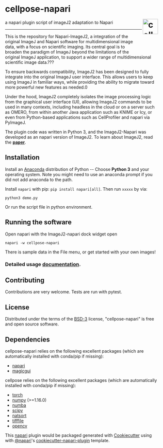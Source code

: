 # cellpose-napari <img src="docs/_static/favicon.ico" width="50" title="cellpose" alt="cellpose" align="right" vspace = "50">


a napari plugin script of imageJ2 adaptation to Napari

----------------------------------

This is the repository for Napari-ImageJ2, a integration of the original ImageJ and Napari software for multidimensional image data, with a focus on scientific imaging. Its central goal is to broaden the paradigm of ImageJ beyond the limitations of the original ImageJ application, to support a wider range of multidimensional scientific image data.???

To ensure backwards compatibility, ImageJ2 has been designed to fully integrate into the original ImageJ user interface. This allows users to keep using ImageJ in familiar ways, while providing the ability to migrate toward more powerful new features as needed.0

Under the hood, ImageJ2 completely isolates the image processing logic from the graphical user interface (UI), allowing ImageJ2 commands to be used in many contexts, including headless in the cloud or on a server such as OMERO, from within another Java application such as KNIME or Icy, or even from Python-based applications such as CellProfiler and napari via PyImageJ.


The plugin code was written in Python 3, and the ImageJ2-Napari was developed as an napari version of ImageJ2. To learn about ImageJ2, read the [**paper**](https://www.biorxiv.org/content/10.1101/2021.06.23.449674v1).


## Installation

Install an [Anaconda](https://www.anaconda.com/download/) distribution of Python -- Choose **Python 3** and your operating system. Note you might need to use an anaconda prompt if you did not add anaconda to the path.

Install `napari` with pip: `pip install napari[all]`. Then run `xxxxx` by via:

    python3 deme.py
    
 Or run the script file in python environment.

<!-- If install fails in your base environment, create a new environment:
1. Download the [`environment.yml`](https://github.com/MouseLand/cellpose-napari/blob/master/environment.yml?raw=true) file from the repository. You can do this by cloning the repository, or copy-pasting the text from the file into a text document on your local computer.
2. Open an anaconda prompt / command prompt with `conda` for **python 3** in the path
3. Change directories to where the `environment.yml` is and run `conda env create -f environment.yml`
4. To activate this new environment, run `conda activate cellpose-napari`
5. You should see `(cellpose-napari)` on the left side of the terminal line. 

If you have **issues** with pcellpose installation, see the [cellpose docs](https://cellpose.readthedocs.io/en/latest/installation.html) for more details, and then if the suggestions fail, open an issue. -->
<!-- 
### Upgrading software

You can upgrade the plugin with
~~~
pip install cellpose-napari --upgrade
~~~

and you can upgrade cellpose with
~~~
pip install cellpose --upgrade
~~~

### GPU version (CUDA) on Windows or Linux

If you plan on running many images, you may want to install a GPU version of *torch* (if it isn't already installed).

Before installing the GPU version, remove the CPU version:
~~~
pip uninstall torch
~~~

Follow the instructions [here](https://pytorch.org/get-started/locally/) to determine what version to install. The Anaconda install is recommended along with CUDA version 10.2. For instance this command will install the 10.2 version on Linux and Windows (note the `torchvision` and `torchaudio` commands are removed because cellpose doesn't require them):

~~~
conda install pytorch cudatoolkit=10.2 -c pytorch
~~~~

When upgrading GPU Cellpose in the future, you will want to ignore dependencies (to ensure that the pip version of torch does not install):
~~~
pip install --no-deps cellpose --upgrade
~~~

### Installation of github version -->
<!-- 
Follow steps from above to install the dependencies. In the github repository, run `pip install -e .` and the github version will be installed. If you want to go back to the pip version of cellpose-napari, then say `pip install cellpose-napari`. -->


## Running the software


Open napari with the ImageJ2-napari dock widget open
```
napari -w cellpose-napari
```

There is sample data in the File menu, or get started with your own images!

### Detailed usage [documentation](https://cellpose-napari.readthedocs.io/).

## Contributing

Contributions are very welcome. Tests are run with pytest.

## License

Distributed under the terms of the [BSD-3] license,
"cellpose-napari" is free and open source software.

## Dependencies
cellpose-napari relies on the following excellent packages (which are automatically installed with conda/pip if missing):
- [napari](https://napari.org)
- [magicgui](https://napari.org/magicgui/)

cellpose relies on the following excellent packages (which are automatically installed with conda/pip if missing):
- [torch](https://pytorch.org/)
- [numpy](http://www.numpy.org/) (>=1.16.0)
- [numba](http://numba.pydata.org/numba-doc/latest/user/5minguide.html)
- [scipy](https://www.scipy.org/)
- [natsort](https://natsort.readthedocs.io/en/master/)
- [tifffile](https://pypi.org/project/tifffile/)
- [opencv](https://opencv.org/)

This [napari] plugin would be packaged generated with [Cookiecutter] using with [@napari]'s [cookiecutter-napari-plugin] template.

[napari]: https://github.com/napari/napari
[Cookiecutter]: https://github.com/audreyr/cookiecutter
[@napari]: https://github.com/napari
[BSD-3]: http://opensource.org/licenses/BSD-3-Clause
[cookiecutter-napari-plugin]: https://github.com/napari/cookiecutter-napari-plugin

